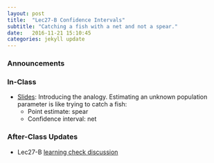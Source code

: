 ```yaml
---
layout: post
title:  "Lec27-B Confidence Intervals"
subtitle: "Catching a fish with a net and not a spear."
date:   2016-11-21 15:10:45
categories: jekyll update
---
```




### Announcements



### In-Class

* <a href = "{{ site.baseurl }}/assets/3-Statistical_Inference/confidence_intervals.html" target = "_blank">Slides</a>: Introducing the analogy. 
Estimating an unknown population parameter is like trying to catch a fish:
    + Point estimate: spear
    + Confidence interval: net


### After-Class Updates

* Lec27-B <a href = "{{ site.baseurl }}/assets/LC/confidence_intervals.html" target = "_blank">learning check discussion</a>
